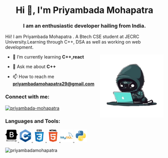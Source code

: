 <h1 align="center">Hi 👋, I'm Priyambada Mohapatra</h1>
<h3 align="center">I am an enthusiastic developer hailing from India.</h3>
<p align="left">Hii! I am Priyambada Mohapatra . A Btech CSE student at JECRC University.Learning through C++, DSA as well as working on web development.</p>
<img align="right" alt="image" width=40% src="https://github.com/PriyambadaMohapatra/PriyambadaMohapatra/blob/main/hacker-logo.PNG">

- 🌱 I’m currently learning **C++,react**

- 💬 Ask me about **C++**

- 📫 How to reach me **priyambadamohapatra29@gmail.com**

<h3 align="left">Connect with me:</h3>
<p align="left">
<a href="https://linkedin.com/in/priyambada-mohapatra" target="blank"><img align="center" src="https://raw.githubusercontent.com/rahuldkjain/github-profile-readme-generator/master/src/images/icons/Social/linked-in-alt.svg" alt="priyambada-mohapatra" height="30" width="40" /></a>
</p>

<h3 align="left">Languages and Tools:</h3>
<p align="left"> <a href="https://getbootstrap.com" target="_blank" rel="noreferrer"> <img src="https://raw.githubusercontent.com/devicons/devicon/master/icons/bootstrap/bootstrap-plain-wordmark.svg" alt="bootstrap" width="40" height="40"/> </a> <a href="https://www.w3schools.com/cpp/" target="_blank" rel="noreferrer"> <img src="https://raw.githubusercontent.com/devicons/devicon/master/icons/cplusplus/cplusplus-original.svg" alt="cplusplus" width="40" height="40"/> </a> <a href="https://www.w3schools.com/css/" target="_blank" rel="noreferrer"> <img src="https://raw.githubusercontent.com/devicons/devicon/master/icons/css3/css3-original-wordmark.svg" alt="css3" width="40" height="40"/> </a> <a href="https://www.w3.org/html/" target="_blank" rel="noreferrer"> <img src="https://raw.githubusercontent.com/devicons/devicon/master/icons/html5/html5-original-wordmark.svg" alt="html5" width="40" height="40"/> </a> <a href="https://www.mysql.com/" target="_blank" rel="noreferrer"> <img src="https://raw.githubusercontent.com/devicons/devicon/master/icons/mysql/mysql-original-wordmark.svg" alt="mysql" width="40" height="40"/> </a> <a href="https://www.python.org" target="_blank" rel="noreferrer"> <img src="https://raw.githubusercontent.com/devicons/devicon/master/icons/python/python-original.svg" alt="python" width="40" height="40"/> </a> </p>

<p><img align="center" src="https://github-readme-streak-stats.herokuapp.com/?user=priyambadamohapatra&" alt="priyambadamohapatra" /></p>

 
